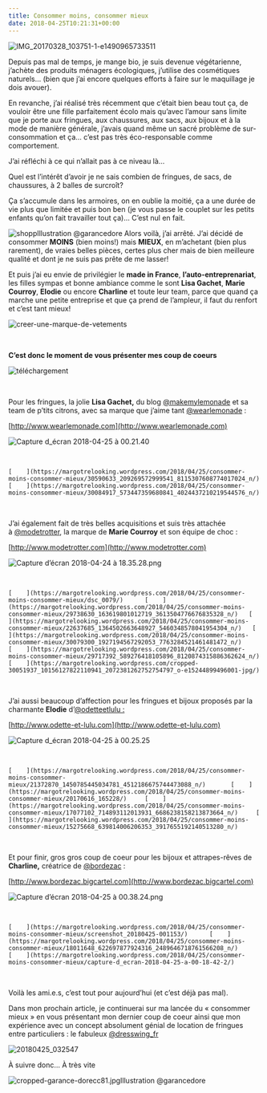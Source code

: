 ```yaml
---
title: Consommer moins, consommer mieux
date: 2018-04-25T10:21:31+00:00
---
```


![IMG_20170328_103751-1-e1490965733511](/images/img_20170328_103751-1-e1524584945371-aHR0cHM6.jpg)

Depuis pas mal de temps, je mange bio, je suis devenue végétarienne, j’achète des produits ménagers écologiques, j’utilise des cosmétiques naturels… (bien que j’ai encore quelques efforts à faire sur le maquillage je dois avouer).

En revanche, j’ai réalisé très récemment que c’était bien beau tout ça, de vouloir être une fille parfaitement écolo mais qu’avec l’amour sans limite que je porte aux fringues, aux chaussures, aux sacs, aux bijoux et à la mode de manière générale, j’avais quand même un sacré problème de sur-consommation et ça… c’est pas très éco-responsable comme comportement.

J’ai réfléchi à ce qui n’allait pas à ce niveau là…

Quel est l’intérêt d’avoir je ne sais combien de fringues, de sacs, de chaussures, à 2 balles de surcroît?

Ça s’accumule dans les armoires, on en oublie la moitié, ça a une durée de vie plus que limitée et puis bon ben (je vous passe le couplet sur les petits enfants qu’on fait travailler tout ça)… C’est nul en fait.

![shopp](/images/shopp-aHR0cHM6.jpg)Illustration @garancedore
Alors voilà, j’ai arrêté. J’ai décidé de consommer **MOINS** (bien moins!) mais **MIEUX**, en m’achetant (bien plus rarement), de vraies belles pièces, certes plus cher mais de bien meilleure qualité et dont je ne suis pas prête de me lasser!

Et puis j’ai eu envie de privilégier le **made in France**, **l’auto-entreprenariat**, les filles sympas et bonne ambiance comme le sont **Lisa Gachet**, **Marie Courroy**, **Elodie** ou encore **Charline** et toute leur team, parce que quand ça marche une petite entreprise et que ça prend de l’ampleur, il faut du renfort et c’est tant mieux!

![creer-une-marque-de-vetements](/images/creer-une-marque-de-vetements-aHR0cHM6.jpg)

 

**C’est donc le moment de vous présenter mes coup de coeurs**

![téléchargement](/images/tecc81lecc81chargement-e1524620522809-aHR0cHM6.jpeg)

 

Pour les fringues, la jolie **Lisa Gachet,** du blog [@makemylemonade](https://www.instagram.com/makemylemonade/) et sa team de p’tits citrons, avec sa marque que j’aime tant [@wearlemonade](https://www.instagram.com/wearlemonade/) :

[http://www.wearlemonade.com](http://www.wearlemonade.com)

![Capture d_écran 2018-04-25 à 00.21.40](/images/capture-d_ecc81cran-2018-04-25-acc80-00-21-40-aHR0cHM6.png)

 

    [    ](https://margotrelooking.wordpress.com/2018/04/25/consommer-moins-consommer-mieux/30590633_209269572999541_8115307608774017024_n/)      [    ](https://margotrelooking.wordpress.com/2018/04/25/consommer-moins-consommer-mieux/30084917_573447359680841_4024437210219544576_n/)      
 

J’ai également fait de très belles acquisitions et suis très attachée à [@modetrotter](https://www.instagram.com/modetrotter/), la marque de **Marie Courroy** et son équipe de choc :

[http://www.modetrotter.com](http://www.modetrotter.com)

![Capture d’écran 2018-04-24 à 18.35.28.png](/images/capture-d_ecc81cran-2018-04-24-acc80-18-35-28-aHR0cHM6.png)

 

    [    ](https://margotrelooking.wordpress.com/2018/04/25/consommer-moins-consommer-mieux/dsc_0079/)      [    ](https://margotrelooking.wordpress.com/2018/04/25/consommer-moins-consommer-mieux/29738630_163619801012719_3613504776676835328_n/)   [    ](https://margotrelooking.wordpress.com/2018/04/25/consommer-moins-consommer-mieux/22637685_1364502663648927_5460348578041954304_n/)   [    ](https://margotrelooking.wordpress.com/2018/04/25/consommer-moins-consommer-mieux/30079300_1927194567292053_7763284521461481472_n/)         [    ](https://margotrelooking.wordpress.com/2018/04/25/consommer-moins-consommer-mieux/29717392_589276418105896_8120874315886362624_n/)      [    ](https://margotrelooking.wordpress.com/cropped-30051937_10156127822110941_2072381262752754797_o-e15244899496001-jpg/)      
 

J’ai aussi beaucoup d’affection pour les fringues et bijoux proposés par la charmante **Elodie** d’[@odetteetlulu :](https://www.instagram.com/odetteetlulu/)

[http://www.odette-et-lulu.com](http://www.odette-et-lulu.com)

![Capture d_écran 2018-04-25 à 00.25.25](/images/capture-d_ecc81cran-2018-04-25-acc80-00-25-25-aHR0cHM6.png)

 

    [    ](https://margotrelooking.wordpress.com/2018/04/25/consommer-moins-consommer-mieux/21372870_1450785445034781_4512186675744473088_n/)       [    ](https://margotrelooking.wordpress.com/2018/04/25/consommer-moins-consommer-mieux/20170616_165228/)     [    ](https://margotrelooking.wordpress.com/2018/04/25/consommer-moins-consommer-mieux/17077102_714893112013931_6686238158213873664_n/)     [    ](https://margotrelooking.wordpress.com/2018/04/25/consommer-moins-consommer-mieux/15275668_639814006206353_3917655192140513280_n/)    
 

Et pour finir, gros gros coup de coeur pour les bijoux et attrapes-rêves de **Charline,** créatrice de [@bordezac](https://www.instagram.com/bordezac/) :

[http://www.bordezac.bigcartel.com](http://www.bordezac.bigcartel.com)

![Capture d’écran 2018-04-25 à 00.38.24.png](/images/capture-d_ecc81cran-2018-04-25-acc80-00-38-24-aHR0cHM6.png)

 

    [    ](https://margotrelooking.wordpress.com/2018/04/25/consommer-moins-consommer-mieux/screenshot_20180425-001153/)      [    ](https://margotrelooking.wordpress.com/2018/04/25/consommer-moins-consommer-mieux/18011648_622697877924316_2489646718761566208_n/)      [    ](https://margotrelooking.wordpress.com/2018/04/25/consommer-moins-consommer-mieux/capture-d_ecran-2018-04-25-a-00-18-42-2/)      
 

Voilà les ami.e.s, c’est tout pour aujourd’hui (et c’est déjà pas mal).

Dans mon prochain article, je continuerai sur ma lancée du « consommer mieux » en vous présentant mon dernier coup de coeur ainsi que mon expérience avec un concept absolument génial de location de fringues entre particuliers : le fabuleux [@dresswing_fr](https://www.instagram.com/dresswing_fr/)

![20180425_032547](/images/20180425_032547-aHR0cHM6.png)

À suivre donc… À très vite

![cropped-garance-dorecc81.jpg](/images/cropped-garance-dorecc81-aHR0cHM6.jpg)Illustration @garancedore
